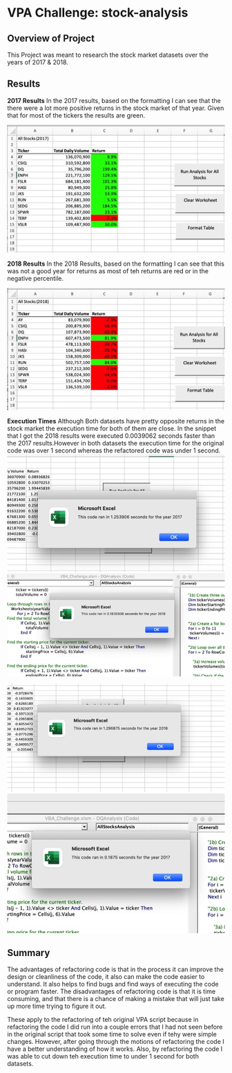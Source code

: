 # VPA Challenge: stock-analysis

## Overview of Project
This Project was meant to research the stock market datasets over the years of 2017 & 2018.

## Results

**2017 Results**
In the 2017 results, based on the formatting I can see that the there were a lot more positive returns in the stock market of that year. Given that for most of the tickers the results are green.

![Table](https://github.com/tianiedwards98/stock-analysis/blob/main/resources/Image%2010-19-22%20at%204.33%20PM%202.jpeg?raw=true)

**2018 Results**
In the 2018 Results, based on the formatting I can see that this was not a good year for returns as most of teh returns are red or in the negative percentile.

![Table](https://github.com/tianiedwards98/stock-analysis/blob/main/resources/Image%2010-19-22%20at%204.34%20PM.jpeg?raw=true)

**Execution Times**
Although Both datasets have pretty opposite returns in the stock market the execution time for both of them are close. In the snippet that I got the 2018 results were executed 0.0039062 seconds faster than the 2017 results.However in both datasets the execution time for the original code was over 1 second whereas the refactored code was under 1 second.
![Picture](https://github.com/tianiedwards98/stock-analysis/blob/main/resources/Image%2010-20-22%20at%205.44%20PM.jpeg?raw=true)
![Picture](https://github.com/tianiedwards98/stock-analysis/blob/main/resources/Image%2010-19-22%20at%204.33%20PM.jpeg?raw=true)

![Picture](https://github.com/tianiedwards98/stock-analysis/blob/main/resources/Image%2010-20-22%20at%205.45%20PM.jpeg?raw=true)
![Picture](https://github.com/tianiedwards98/stock-analysis/blob/main/resources/Image%2010-19-22%20at%204.35%20PM.jpeg?raw=true)

## Summary
The advantages of refactoring code is that in the process it can improve the design or cleanliness of the code, it also can make the code easier to understand. It also helps to find bugs and find ways of executing the code or program faster. The disadvantages of refactoring code is that it is time consuming, and that there is a chance of making a mistake that will just take up more time trying to figure it out.

These apply to the refactoring of teh original VPA script because in refactoring the code I did run into a couple errors that I had not seen before in the original script that took some time to solve even if tehy were simple changes. However, after going through the motions of refactoring the code I have a better understanding of how it works. Also, by refactoring the code I was able to cut down teh execution time to under 1 second for both datasets.

